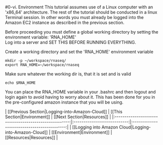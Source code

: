 #0-vi. Environment
This tutorial assumes use of a Linux computer with an 'x86_64' architecture.  The rest of the tutorial should be conducted in a linux Terminal session.  In other words you must already be logged into the Amazon EC2 instance as described in the previous section.

Before proceeding you must define a global working directory by setting the environment variable: 'RNA_HOME'  
Log into a server and SET THIS BEFORE RUNNING EVERYTHING.    

Create a working directory and set the 'RNA_HOME' environment variable

	mkdir -p ~/workspace/rnaseq/
	export RNA_HOME=~/workspace/rnaseq
	
Make sure whatever the working dir is, that it is set and is valid

	echo $RNA_HOME

You can place the RNA_HOME variable in your .bashrc and then logout and login again to avoid having to worry about it. This has been done for you in the pre-configured amazon instance that you will be using.

| [[Previous Section|Logging-into-Amazon-Cloud]]          | [[This Section|Environment]] | [[Next Section|Resources]] |
|:-------------------------------------------------------:|:----------------------------:|:--------------------------------------------:|
| [[Logging into Amazon Cloud|Logging-into-Amazon-Cloud]] | [[Environment|Environment]]  | [[Resources|Resources]]         |

